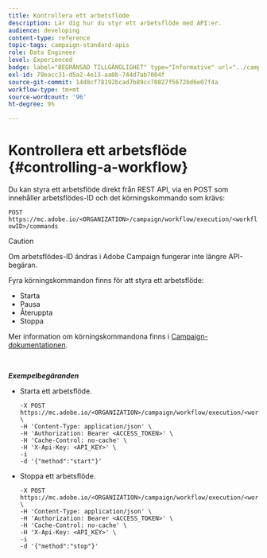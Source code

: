 ```yaml
---
title: Kontrollera ett arbetsflöde
description: Lär dig hur du styr ett arbetsflöde med API:er.
audience: developing
content-type: reference
topic-tags: campaign-standard-apis
role: Data Engineer
level: Experienced
badge: label="BEGRÄNSAD TILLGÄNGLIGHET" type="Informative" url="../campaign-standard-migration-home.md" tooltip="Begränsat till användare som migrerats till Campaign Standarden"
exl-id: 79eacc31-d5a2-4e13-aa0b-744d7ab7004f
source-git-commit: 14d8cf78192bcad7b89cc70827f5672bd6e07f4a
workflow-type: tm+mt
source-wordcount: '96'
ht-degree: 9%

---
```


# Kontrollera ett arbetsflöde {#controlling-a-workflow}

Du kan styra ett arbetsflöde direkt från REST API, via en POST som innehåller arbetsflödes-ID och det körningskommando som krävs:

`POST https://mc.adobe.io/<ORGANIZATION>/campaign/workflow/execution/<workflowID>/commands`

>[!CAUTION]
>
>Om arbetsflödes-ID ändras i Adobe Campaign fungerar inte längre API-begäran.

Fyra körningskommandon finns för att styra ett arbetsflöde:

* Starta
* Pausa
* Återuppta
* Stoppa

Mer information om körningskommandona finns i [Campaign-dokumentationen](https://experienceleague.adobe.com/docs/campaign-standard/using/managing-processes-and-data/executing-a-workflow/about-workflow-execution.html).

<br/>

***Exempelbegäranden***

* Starta ett arbetsflöde.

  ```
  -X POST https://mc.adobe.io/<ORGANIZATION>/campaign/workflow/execution/<workflowID>/commands \
  -H 'Content-Type: application/json' \
  -H 'Authorization: Bearer <ACCESS_TOKEN>' \
  -H 'Cache-Control: no-cache' \
  -H 'X-Api-Key: <API_KEY>' \
  -i
  -d '{"method":"start"}'
  ```

  <!-- + réponse -->

* Stoppa ett arbetsflöde.

  ```
  -X POST https://mc.adobe.io/<ORGANIZATION>/campaign/workflow/execution/<workflowID>/commands \
  -H 'Content-Type: application/json' \
  -H 'Authorization: Bearer <ACCESS_TOKEN>' \
  -H 'Cache-Control: no-cache' \
  -H 'X-Api-Key: <API_KEY>' \
  -i
  -d '{"method":"stop"}'
  ```

  <!-- + réponse -->

